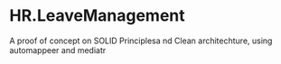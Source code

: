 # HR.LeaveManagement
A proof of concept on SOLID Principlesa nd Clean architechture, using automappeer and mediatr
